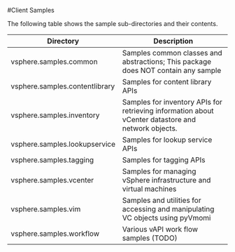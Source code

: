 #Client Samples

The following table shows the sample sub-directories and their contents.

Directory                       | Description
------------------------------- | -------------
vsphere.samples.common          | Samples common classes and abstractions; This package does NOT contain any sample
vsphere.samples.contentlibrary  | Samples for content library APIs
vsphere.samples.inventory       |	Samples for inventory APIs for retrieving information about vCenter datastore and network objects.
vsphere.samples.lookupservice   | Samples for lookup service APIs
vsphere.samples.tagging         | Samples for tagging APIs
vsphere.samples.vcenter	        | Samples for managing vSphere infrastructure and virtual machines
vsphere.samples.vim	            | Samples and utilities for accessing and manipulating VC objects using pyVmomi
vsphere.samples.workflow        |	Various vAPI work flow samples (TODO)
